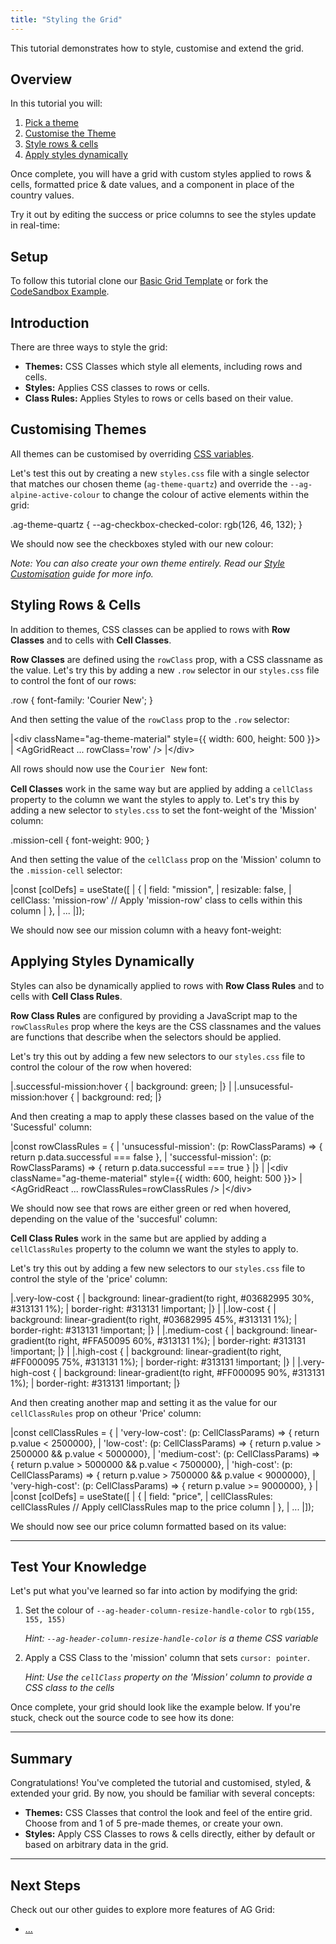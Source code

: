 ```yaml
---
title: "Styling the Grid"
---
```


This tutorial demonstrates how to style, customise and extend the grid.

## Overview

In this tutorial you will:

1. [Pick a theme](/styling-the-grid/#choosing-a-theme)
2. [Customise the Theme](/styling-the-grid/#customising-themes)
3. [Style rows & cells](/styling-the-grid/#styling-rows--cells)
4. [Apply styles dynamically](/styling-the-grid/#applying-styles-dynamically)

Once complete, you will have a grid with custom styles applied to rows & cells, formatted price & date values, and a component in place of the country values.

Try it out by editing the success or price columns to see the styles update in real-time:

<grid-example title='Full Example' name='fully-customised-example' type='generated' options='{ "exampleHeight": 550 }'></grid-example>

## Setup

<note disableMarkdown='true'>To follow this tutorial clone our <a href='#'>Basic Grid Template</a> or fork the <a href='#'>CodeSandbox Example</a>.</note>

## Introduction

There are three ways to style the grid:

- __Themes:__ CSS Classes which style all elements, including rows and cells.
- __Styles:__ Applies CSS classes to rows or cells.
- __Class Rules:__ Applies Styles to rows or cells based on their value.

## Customising Themes

All themes can be customised by overriding [CSS variables](/global-style-customisation-variables/).

Let's test this out by creating a new `styles.css` file with a single selector that matches our chosen theme (`ag-theme-quartz`) and override the `--ag-alpine-active-colour` to change the colour of active elements within the grid:

<snippet transform={false} language="css">
.ag-theme-quartz {
  --ag-checkbox-checked-color: rgb(126, 46, 132);
}
</snippet>

We should now see the checkboxes styled with our new colour:

<grid-example title='Custom Theme Example' name='custom-theme-example' type='generated' options='{ "exampleHeight": 550 }'></grid-example>

_Note: You can also create your own theme entirely. Read our [Style Customisation](/global-style-customisation/) guide for more info._

## Styling Rows & Cells

In addition to themes, CSS classes can be applied to rows with __Row Classes__ and to cells with __Cell Classes__.

__Row Classes__ are defined using the `rowClass` prop, with a CSS classname as the value. Let's try this by adding a new `.row` selector in our `styles.css` file to control the font of our rows:

<snippet transform={false} language="css">
.row {
  font-family: 'Courier New';
}
</snippet>

And then setting the value of the `rowClass` prop to the `.row` selector:

<snippet transform={false} language="jsx">
|&lt;div className="ag-theme-material" style={{ width: 600, height: 500 }}>
|  &lt;AgGridReact ... rowClass='row' />
|&lt;/div>
</snippet>

All rows should now use the <span style="font-family: 'Courier New'">Courier New</span> font:

<grid-example title='Row Class Example' name='row-class-example' type='generated' options='{ "exampleHeight": 550 }'></grid-example>

__Cell Classes__ work in the same way but are applied by adding a `cellClass` property to the column we want the styles to apply to. Let's try this by adding a new selector to `styles.css` to set the font-weight of the 'Mission' column:

<snippet transform={false} language="css">
.mission-cell {
  font-weight: 900;
}
</snippet>

And then setting the value of the `cellClass` prop on the 'Mission' column to the `.mission-cell` selector:

<snippet transform={false} language="jsx">
|const [colDefs] = useState([
|  {
|    field: "mission",
|    resizable: false,
|    cellClass: 'mission-row' // Apply 'mission-row' class to cells within this column
|  },
|  ...
|]);
</snippet>

We should now see our mission column with a heavy font-weight:

<grid-example title='Cell Class Example' name='cell-class-example' type='generated' options='{ "exampleHeight": 550 }'></grid-example>

## Applying Styles Dynamically

Styles can also be dynamically applied to rows with __Row Class Rules__ and to cells with __Cell Class Rules__.

__Row Class Rules__ are configured by providing a JavaScript map to the `rowClassRules` prop where the keys are the CSS classnames and the values are functions that describe when the selectors should be applied.

Let's try this out by adding a few new selectors to our `styles.css` file to control the colour of the row when hovered:

<snippet transform={false} language="css">
|.successful-mission:hover {
|  background: green;
|}
|
|.unsucessful-mission:hover {
|  background: red;
|}
</snippet>

And then creating a map to apply these classes based on the value of the 'Sucessful' column:

<snippet transform={false} language="jsx">
|const rowClassRules = {
|  'unsucessful-mission': (p: RowClassParams) => { return p.data.successful === false },
|  'successful-mission': (p: RowClassParams) => { return p.data.successful === true }
|}
|
|&lt;div className="ag-theme-material" style={{ width: 600, height: 500 }}>
|  &lt;AgGridReact ... rowClassRules=rowClassRules />
|&lt;/div>
</snippet>

We should now see that rows are either green or red when hovered, depending on the value of the 'succesful' column:

<grid-example title='Row Class Rule Example' name='row-class-rule-example' type='generated' options='{ "exampleHeight": 550 }'></grid-example>

__Cell Class Rules__ work in the same but are applied by adding a `cellClassRules` property to the column we want the styles to apply to.

Let's try this out by adding a few new selectors to our `styles.css` file to control the style of the 'price' column:

<snippet transform={false} language="css">
|.very-low-cost {
|  background: linear-gradient(to right, #03682995 30%, #313131 1%);
|  border-right: #313131 !important;
|}
|
|.low-cost {
|  background: linear-gradient(to right, #03682995 45%, #313131 1%);
|  border-right: #313131 !important;
|}
|
|.medium-cost {
|  background: linear-gradient(to right, #FFA50095 60%, #313131 1%);
|  border-right: #313131 !important;
|}
|
|.high-cost {
|  background: linear-gradient(to right, #FF000095 75%, #313131 1%);
|  border-right: #313131 !important;
|}
|
|.very-high-cost {
|  background: linear-gradient(to right, #FF000095 90%, #313131 1%);
|  border-right: #313131 !important;
|}
</snippet>

And then creating another map and setting it as the value for our `cellClassRules` prop on otheur 'Price' column:

<snippet transform={false} language="jsx">
|const cellClassRules = {
|  'very-low-cost': (p: CellClassParams) => { return p.value < 2500000},
|  'low-cost': (p: CellClassParams) => { return p.value > 2500000 && p.value < 5000000},
|  'medium-cost': (p: CellClassParams) => { return p.value > 5000000 && p.value < 7500000},
|  'high-cost': (p: CellClassParams) => { return p.value > 7500000 && p.value < 9000000},
|  'very-high-cost': (p: CellClassParams) => { return p.value >= 9000000},
}
|
|const [colDefs] = useState([
|  {
|    field: "price",
|    cellClassRules: cellClassRules // Apply cellClassRules map to the price column
|  },
|  ...
|]);
</snippet>

We should now see our price column formatted based on its value:

<grid-example title='Cell Class Rule Example' name='cell-class-rule-example' type='generated' options='{ "exampleHeight": 550 }'></grid-example>

---

## Test Your Knowledge

Let's put what you've learned so far into action by modifying the grid:

1. Set the colour of `--ag-header-column-resize-handle-color` to `rgb(155, 155, 155)`

    _Hint: `--ag-header-column-resize-handle-color` is a theme CSS variable_

2. Apply a CSS Class to the 'mission' column that sets `cursor: pointer`.

    _Hint: Use the `cellClass` property on the 'Mission' column to provide a CSS class to the cells_

Once complete, your grid should look like the example below. If you're stuck, check out the source code to see how its done:

<grid-example title='Full Example' name='fully-customised-example' type='generated' options='{ "exampleHeight": 550 }'></grid-example>

---

## Summary

Congratulations! You've completed the tutorial and customised, styled, & extended your grid. By now, you should be familiar with several concepts:

- __Themes:__ CSS Classes that control the look and feel of the entire grid. Choose from and 1 of 5 pre-made themes, or create your own.
- __Styles:__ Apply CSS Classes to rows & cells directly, either by default or based on arbitrary data in the grid.

---

## Next Steps

Check out our other guides to explore more features of AG Grid:

- [...]()